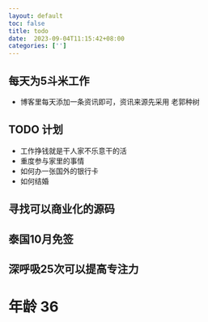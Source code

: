 ```yaml
---
layout: default
toc: false
title: todo
date:  2023-09-04T11:15:42+08:00
categories: ['']
---
```


## 每天为5斗米工作
- 博客里每天添加一条资讯即可，资讯来源先采用 老郭种树

## TODO 计划 

- 工作挣钱就是干人家不乐意干的活
- 重度参与家里的事情
- 如何办一张国外的银行卡
- 如何结婚

## 寻找可以商业化的源码
## 泰国10月免签
## 深呼吸25次可以提高专注力

# 年龄 36



